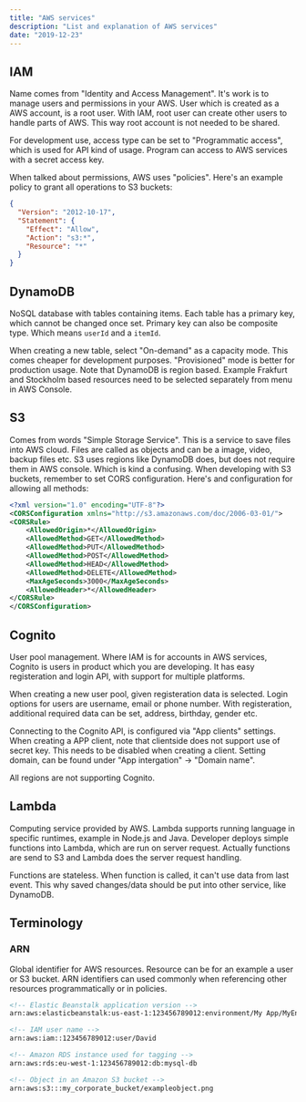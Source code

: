 ```yaml
---
title: "AWS services"
description: "List and explanation of AWS services"
date: "2019-12-23"
---
```


## IAM

Name comes from "Identity and Access Management". It's work is to manage users and permissions in your AWS. User which is created as a AWS account, is a root user. With IAM, root user can create other users to handle parts of AWS. This way root account is not needed to be shared.

For development use, access type can be set to "Programmatic access", which is used for API kind of usage. Program can access to AWS services with a secret access key.

When talked about permissions, AWS uses "policies". Here's an example policy to grant all operations to S3 buckets:

```json
{
  "Version": "2012-10-17",
  "Statement": {
    "Effect": "Allow",
    "Action": "s3:*",
    "Resource": "*"
  }
}
```

## DynamoDB

NoSQL database with tables containing items. Each table has a primary key, which cannot be changed once set. Primary key can also be composite type. Which means `userId` and a `itemId`.

When creating a new table, select "On-demand" as a capacity mode. This comes cheaper for development purposes. "Provisioned" mode is better for production usage.
Note that DynamoDB is region based. Example Frakfurt and Stockholm based resources need to be selected separately from menu in AWS Console.

## S3

Comes from words "Simple Storage Service". This is a service to save files into AWS cloud. Files are called as objects and can be a image, video, backup files etc. S3 uses regions like DynamoDB does, but does not require them in AWS console. Which is kind a confusing.
When developing with S3 buckets, remember to set CORS configuration. Here's and configuration for allowing all methods:

```xml
<?xml version="1.0" encoding="UTF-8"?>
<CORSConfiguration xmlns="http://s3.amazonaws.com/doc/2006-03-01/">
<CORSRule>
    <AllowedOrigin>*</AllowedOrigin>
    <AllowedMethod>GET</AllowedMethod>
    <AllowedMethod>PUT</AllowedMethod>
    <AllowedMethod>POST</AllowedMethod>
    <AllowedMethod>HEAD</AllowedMethod>
    <AllowedMethod>DELETE</AllowedMethod>
    <MaxAgeSeconds>3000</MaxAgeSeconds>
    <AllowedHeader>*</AllowedHeader>
</CORSRule>
</CORSConfiguration>
```

## Cognito

User pool management. Where IAM is for accounts in AWS services, Cognito is users in product which you are developing. It has easy registeration and login API, with support for multiple platforms.

When creating a new user pool, given registeration data is selected. Login options for users are username, email or phone number. With registeration, additional required data can be set, address, birthday, gender etc.

Connecting to the Cognito API, is configured via "App clients" settings. When creating a APP client, note that clientside does not support use of secret key. This needs to be disabled when creating a client. Setting domain, can be found under "App intergation" -> "Domain name".

All regions are not supporting Cognito.

## Lambda

Computing service provided by AWS. Lambda supports running language in specific runtimes, example in Node.js and Java. Developer deploys simple functions into Lambda, which are run on server request. Actually functions are send to S3 and Lambda does the server request handling.

Functions are stateless. When function is called, it can't use data from last event. This why saved changes/data should be put into other service, like DynamoDB.

## Terminology

### ARN

Global identifier for AWS resources. Resource can be for an example a user or S3 bucket. ARN identifiers can used commonly when referencing other resources programmatically or in policies.

```xml
<!-- Elastic Beanstalk application version -->
arn:aws:elasticbeanstalk:us-east-1:123456789012:environment/My App/MyEnvironment

<!-- IAM user name -->
arn:aws:iam::123456789012:user/David

<!-- Amazon RDS instance used for tagging -->
arn:aws:rds:eu-west-1:123456789012:db:mysql-db

<!-- Object in an Amazon S3 bucket -->
arn:aws:s3:::my_corporate_bucket/exampleobject.png
```
